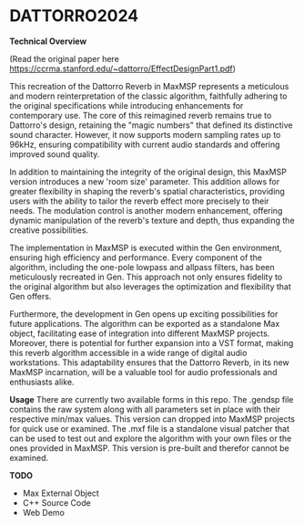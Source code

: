 # DATTORRO2024

**Technical Overview**

(Read the original paper here https://ccrma.stanford.edu/~dattorro/EffectDesignPart1.pdf)

This recreation of the Dattorro Reverb in MaxMSP represents a meticulous and modern reinterpretation of the classic algorithm, faithfully adhering to the original specifications while introducing enhancements for contemporary use. The core of this reimagined reverb remains true to Dattorro's design, retaining the "magic numbers" that defined its distinctive sound character. However, it now supports modern sampling rates up to 96kHz, ensuring compatibility with current audio standards and offering improved sound quality.

In addition to maintaining the integrity of the original design, this MaxMSP version introduces a new 'room size' parameter. This addition allows for greater flexibility in shaping the reverb's spatial characteristics, providing users with the ability to tailor the reverb effect more precisely to their needs. The modulation control is another modern enhancement, offering dynamic manipulation of the reverb's texture and depth, thus expanding the creative possibilities.

The implementation in MaxMSP is executed within the Gen environment, ensuring high efficiency and performance. Every component of the algorithm, including the one-pole lowpass and allpass filters, has been meticulously recreated in Gen. This approach not only ensures fidelity to the original algorithm but also leverages the optimization and flexibility that Gen offers.

Furthermore, the development in Gen opens up exciting possibilities for future applications. The algorithm can be exported as a standalone Max object, facilitating ease of integration into different MaxMSP projects. Moreover, there is potential for further expansion into a VST format, making this reverb algorithm accessible in a wide range of digital audio workstations. This adaptability ensures that the Dattorro Reverb, in its new MaxMSP incarnation, will be a valuable tool for audio professionals and enthusiasts alike.

**Usage**
There are currently two available forms in this repo. The .gendsp file contains the raw system along with all parameters set in place with their respective min/max values. This version can dropped into MaxMSP projects for quick use or examined. The .mxf file is a standalone visual patcher that can be used to test out and explore the algorithm with your own files or the ones provided in MaxMSP. This version is pre-built and therefor cannot be examined.

**TODO**
- Max External Object
- C++ Source Code
- Web Demo
